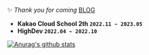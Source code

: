 <!-- 
 [![Hits](https://hits.seeyoufarm.com/api/count/incr/badge.svg?url=https%3A%2F%2Fgithub.com%2Fjhva%2Fhit-counter&count_bg=%2379C83D&title_bg=%23555555&icon=&icon_color=%23FFFFFF&title=hits&edge_flat=false)](https://hits.seeyoufarm.com)
 -->

 ✨ _Thank you for coming_   <a href="https://velog.io/@jhva" target="_blank">BLOG</a>


- **Kakao Cloud School 2th `2022.11 ~ 2023.05`** 
- **HighDev `2022.04 ~ 2022.10`**  
<!-- 
<img src="https://img.shields.io/badge/React-61DAFB?style=flat-square&logo=React&logoColor=white"/> &nbsp;
<img src="https://img.shields.io/badge/ReactNative-blue?style=flat-square&logo=React&logoColor=white"/> &nbsp;
<img src="https://img.shields.io/badge/TypeScript-3178C6?style=flat-square&logo=typescript&logoColor=white"/> &nbsp;
<img src="https://img.shields.io/badge/VueJS-4FC08D?style=flat-square&logo=Vue.js&logoColor=white"/> &nbsp;  



<img src="https://img.shields.io/badge/SpringBoot-6DB33F?style=flat-square&logo=SpringBoot&logoColor=white"/> &nbsp;
<img src="https://img.shields.io/badge/express-000000?style=flat-square&logo=express&logoColor=white"/> &nbsp; 




<img src="https://img.shields.io/badge/docker-2496ED?style=flat-square&logo=docker&logoColor=white"/> &nbsp;  

<img src="https://img.shields.io/badge/Mysql-4479A1?style=flat-square&logo=Mysql&logoColor=white"/> &nbsp;






<img src="https://img.shields.io/badge/kubernetes-326CE5?style=flat-square&logo=kubernetes&logoColor=white"/> &nbsp;
 -->





[![Anurag's github stats](https://github-readme-stats.vercel.app/api?username=jhva)](https://github.com/anuraghazra/github-readme-stats)



<!--
**100dongwoo/100dongwoo** is a ✨ _special_ ✨ repository because its `README.md` (this file) appears on your GitHub profile.

Here are some ideas to get you started:

- 🔭 I’m currently working on ...
- 🌱 I’m currently learning ...
- 👯 I’m looking to collaborate on ...
- 🤔 I’m looking for help with ...
- 💬 Ask me about ...
- 📫 How to reach me: ...
- 😄 Pronouns: ...
- ⚡ Fun fact: ...
-->

